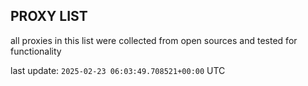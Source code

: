 ## PROXY LIST

all proxies in this list were collected from open sources and tested for functionality

last update: `2025-02-23 06:03:49.708521+00:00` UTC